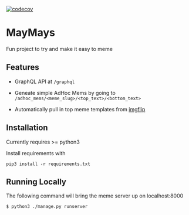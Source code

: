 [![codecov](https://codecov.io/gh/drewstinnett/maymays/branch/master/graph/badge.svg)](https://codecov.io/gh/drewstinnett/maymays)

# MayMays

Fun project to try and make it easy to meme

## Features

* GraphQL API at `/graphql`

* Geneate simple AdHoc Mems by going to `/adhoc_mems/<meme_slug>/<top_text>/<bottom_text>`

* Automatically pull in top meme templates from [imgflip](https://api.imgflip.com/get_memes)

## Installation

Currently requires >= python3

Install requirements with

```
pip3 install -r requirements.txt
```

## Running Locally

The following command will bring the meme server up on localhost:8000

```
$ python3 ./manage.py runserver
```
